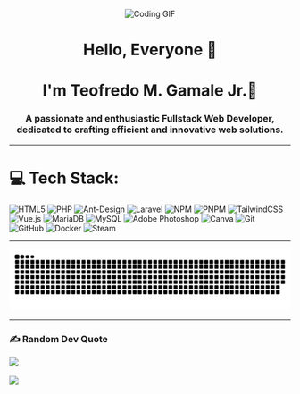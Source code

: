 <!-- Profile README for Teofredo M. Gamale Jr. -->
<p align="center">
  <img src="https://media2.giphy.com/media/v1.Y2lkPTc5MGI3NjExZGNrbGZqbmVkOGk2aHdsczM1ZHY3dW5zZzI2cXozNjFubzh1a3lubSZlcD12MV9pbnRlcm5hbF9naWZfYnlfaWQmY3Q9Zw/t3zZ8hUWnXR2PQ0csk/giphy.gif" width="1000"; height="500" alt="Coding GIF">
</p>

<h1 align="center">Hello, Everyone 👋</h1>
<h1 align="center">I'm Teofredo M. Gamale Jr.👋</h1>
<h3 align="center">A passionate and enthusiastic Fullstack Web Developer, dedicated to crafting efficient and innovative web solutions.</h3>

-----------------------------------

# 💻 Tech Stack:
![HTML5](https://img.shields.io/badge/html5-%23E34F26.svg?style=for-the-badge&logo=html5&logoColor=white) ![PHP](https://img.shields.io/badge/php-%23777BB4.svg?style=for-the-badge&logo=php&logoColor=white) ![Ant-Design](https://img.shields.io/badge/-AntDesign-%230170FE?style=for-the-badge&logo=ant-design&logoColor=white) ![Laravel](https://img.shields.io/badge/laravel-%23FF2D20.svg?style=for-the-badge&logo=laravel&logoColor=white) ![NPM](https://img.shields.io/badge/NPM-%23CB3837.svg?style=for-the-badge&logo=npm&logoColor=white) ![PNPM](https://img.shields.io/badge/pnpm-%234a4a4a.svg?style=for-the-badge&logo=pnpm&logoColor=f69220) ![TailwindCSS](https://img.shields.io/badge/tailwindcss-%2338B2AC.svg?style=for-the-badge&logo=tailwind-css&logoColor=white) ![Vue.js](https://img.shields.io/badge/vue.js-%2335495e.svg?style=for-the-badge&logo=vuedotjs&logoColor=%234FC08D) ![MariaDB](https://img.shields.io/badge/MariaDB-003545?style=for-the-badge&logo=mariadb&logoColor=white) ![MySQL](https://img.shields.io/badge/mysql-4479A1.svg?style=for-the-badge&logo=mysql&logoColor=white) ![Adobe Photoshop](https://img.shields.io/badge/adobe%20photoshop-%2331A8FF.svg?style=for-the-badge&logo=adobe%20photoshop&logoColor=white) ![Canva](https://img.shields.io/badge/Canva-%2300C4CC.svg?style=for-the-badge&logo=Canva&logoColor=white) ![Git](https://img.shields.io/badge/git-%23F05033.svg?style=for-the-badge&logo=git&logoColor=white) ![GitHub](https://img.shields.io/badge/github-%23121011.svg?style=for-the-badge&logo=github&logoColor=white) ![Docker](https://img.shields.io/badge/docker-%230db7ed.svg?style=for-the-badge&logo=docker&logoColor=white) ![Steam](https://img.shields.io/badge/steam-%23000000.svg?style=for-the-badge&logo=steam&logoColor=white)

-----------------------------

<div>
  
  ![snake gif](https://github.com/TechnologyHell/TechnologyHell/blob/output/github-snake-dark.svg)
</div>

-----------------------------

### ✍️ Random Dev Quote
![](https://quotes-github-readme.vercel.app/api?type=horizontal&theme=radical)


[![](https://visitcount.itsvg.in/api?id=CodeQuerorHaki_M_Gamale&icon=2&color=0)](https://visitcount.itsvg.in)





